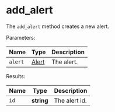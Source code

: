# add_alert

The `add_alert` method creates a new alert.

  Parameters:

__Name__ | __Type__ | __Description__
--- | --- | --- | 
`alert` | [Alert](../types/Alert.md) | The alert.

  Results:

__Name__ | __Type__ | __Description__
--- | --- | --- | 
`id` | __string__ | The alert id.

